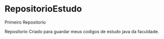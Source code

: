 # RepositorioEstudo
 Primeiro Repositorio

 Repositorio Criado para guardar meus codigos de estudo java da faculdade.
